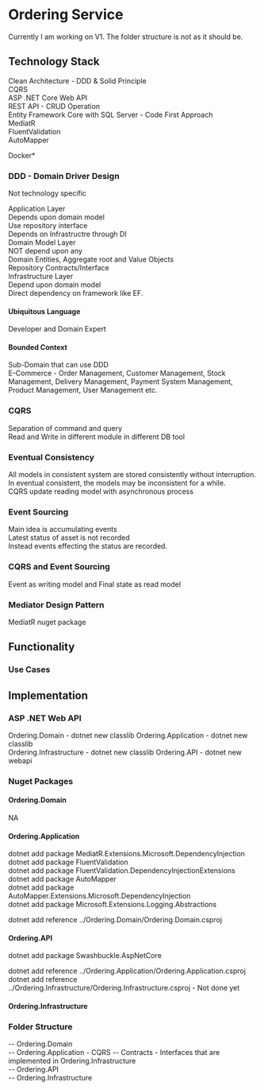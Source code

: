 # Ordering Service
Currently I am working on V1. The folder structure is not as it should be.

## Technology Stack
Clean Architecture - DDD & Solid Principle  
CQRS    
ASP .NET Core Web API  
REST API - CRUD Operation  
Entity Framework Core with SQL Server  - Code First Approach  
MediatR    
FluentValidation  
AutoMapper  

Docker*

### DDD - Domain Driver Design
Not technology specific  
  
Application Layer  
    Depends upon domain model  
    Use repository interface  
    Depends on Infrastructre through DI  
Domain Model Layer  
    NOT depend upon any  
    Domain Entities, Aggregate root and Value Objects  
    Repository Contracts/Interface  
Infrastructure Layer  
    Depend upon domain model  
    Direct dependency on framework like EF.

#### Ubiquitous Language
Developer and Domain Expert  

#### Bounded Context
Sub-Domain that can use DDD   
E-Commerce - Order Management, Customer Management, Stock Management, Delivery Management,
 Payment System Management, Product Management, User Management etc.  

### CQRS
Separation of command and query  
Read and Write in different module in different DB tool  

### Eventual Consistency
All models in consistent system are stored consistently without interruption.  
In eventual consistent, the models may be inconsistent for a while.  
CQRS update reading model with asynchronous process  

### Event Sourcing
Main idea is accumulating events  
Latest status of asset is not recorded  
Instead events effecting the status are recorded.

### CQRS and Event Sourcing
Event as writing model and Final state as read model  

### Mediator Design Pattern
MediatR nuget package

## Functionality
### Use Cases
  

## Implementation
### ASP .NET Web API
Ordering.Domain - dotnet new classlib
Ordering.Application - dotnet new classlib  
Ordering.Infrastructure - dotnet new classlib
Ordering.API - dotnet new webapi  

### Nuget Packages
#### Ordering.Domain
NA  

#### Ordering.Application
dotnet add package MediatR.Extensions.Microsoft.DependencyInjection  
dotnet add package FluentValidation  
dotnet add package FluentValidation.DependencyInjectionExtensions  
dotnet add package AutoMapper  
dotnet add package AutoMapper.Extensions.Microsoft.DependencyInjection  
dotnet add package Microsoft.Extensions.Logging.Abstractions  

dotnet add reference ../Ordering.Domain/Ordering.Domain.csproj

#### Ordering.API
dotnet add package Swashbuckle.AspNetCore  

dotnet add reference ../Ordering.Application/Ordering.Application.csproj  
dotnet add reference ../Ordering.Infrastructure/Ordering.Infrastructure.csproj - Not done yet  

#### Ordering.Infrastructure

### Folder Structure
-- Ordering.Domain  
-- Ordering.Application  - CQRS
    -- Contracts - Interfaces that are implemented in Ordering.Infrastructure  
-- Ordering.API  
-- Ordering.Infrastructure


